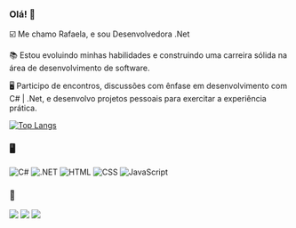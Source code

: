 ### Olá! 👋

☑️ Me chamo Rafaela, e sou Desenvolvedora .Net 

📚 Estou evoluindo minhas habilidades e construindo uma carreira sólida na área de desenvolvimento de software. 

🖥️ Participo de encontros, discussões com ênfase em desenvolvimento com C# | .Net, e desenvolvo projetos pessoais para exercitar a experiência prática.

[![Top Langs](https://github-readme-stats.vercel.app/api/top-langs/?username=RafaelaRomin&layout=compact&langs_count=8&theme=dark)](https://github.com/RafaelaRomin)

### 🖥️

![C#](https://img.shields.io/badge/-C%23-239120?logo=c-sharp&logoColor=white)
![.NET](https://img.shields.io/badge/-.NET-512BD4?logo=.net&logoColor=white)
![HTML](https://img.shields.io/badge/-HTML-E34F26?logo=html5&logoColor=white)
![CSS](https://img.shields.io/badge/-CSS-1572B6?logo=css3&logoColor=white)
![JavaScript](https://img.shields.io/badge/-JavaScript-F7DF1E?logo=javascript&logoColor=black)
<br/>
### :email: 
<div>
  <a href="https://www.instagram.com/rafaromin/" target="_blank" rel="noopener noreferrer"><img src="https://img.shields.io/badge/-Instagram-%23E4405F?style=for-the-badge&logo=instagram&logoColor=white"></a>
  <a href="mailto:rafaromin17@gmail.com" target="_blank" rel="noopener noreferrer"><img src="https://img.shields.io/badge/-Gmail-%23333?style=for-the-badge&logo=gmail&logoColor=white"></a>
  <a href="https://www.linkedin.com/in/rafaela-romin/" target="_blank" rel="noopener noreferrer"><img src="https://img.shields.io/badge/-LinkedIn-%230077B5?style=for-the-badge&logo=linkedin&logoColor=white"></a>

</div>
